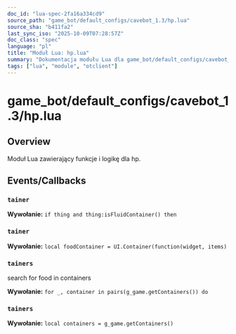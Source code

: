 ```yaml
---
doc_id: "lua-spec-2fa16a334cd9"
source_path: "game_bot/default_configs/cavebot_1.3/hp.lua"
source_sha: "b411fa2"
last_sync_iso: "2025-10-09T07:28:57Z"
doc_class: "spec"
language: "pl"
title: "Moduł Lua: hp.lua"
summary: "Dokumentacja modułu Lua dla game_bot/default_configs/cavebot_1.3/hp.lua"
tags: ["lua", "module", "otclient"]
---
```


# game_bot/default_configs/cavebot_1.3/hp.lua

## Overview

Moduł Lua zawierający funkcje i logikę dla hp.

## Events/Callbacks

### `tainer`

**Wywołanie:** `if thing and thing:isFluidContainer() then`

### `tainer`

**Wywołanie:** `local foodContainer = UI.Container(function(widget, items)`

### `tainers`

search for food in containers

**Wywołanie:** `for _, container in pairs(g_game.getContainers()) do`

### `tainers`

**Wywołanie:** `local containers = g_game.getContainers()`
